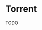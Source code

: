 # Torrent

TODO

<!--
https://rarbgget.org
https://solidtorrents.to
https://torrentfreak.com
https://rutracker.net
-->
